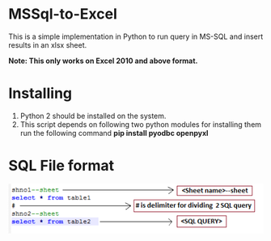 # MSSql-to-Excel

This is a simple implementation in Python to run query in MS-SQL and insert results in an xlsx sheet.

**Note: This only works on Excel 2010 and above format.**

# Installing
1. Python 2 should be installed on the system.
1. This script depends on following two python modules for installing them run the following command  **pip install pyodbc openpyxl**

# SQL File format

![SQL File Rule](SQL-Query-rules.png)